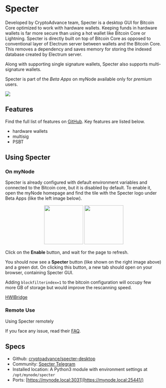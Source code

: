 # Specter

Developed by CryptoAdvance team, Specter is a desktop GUI for Bitcoin Core optimized to work with hardware wallets. Keeping funds in hardware wallets is far more secure than using a hot wallet like Bitcoin Core or Lightning. Specter is directly built on top of Bitcoin Core as opposed to conventional layer of Electrum server between wallets and the Bitcoin Core. This removes a dependency and saves memory for storing the indexed database created by Electrum server.

Along with supporting single signature wallets, Specter also supports multi-signature wallets.

Specter is part of the *Beta Apps* on myNode available only for *premium* users.

![](/images/multisig/specter/wallets.png)

## Features

Find the full list of features on [GitHub](https://github.com/cryptoadvance/specter-desktop). Key features are listed below.

- hardware wallets
- multisig
- PSBT

## Using Specter

### On myNode

Specter is already configured with default environment variables and connected to the Bitcoin core, but it is disabled by default. To enable it, open the myNode homepage and find the tile with the Specter logo under Beta Apps (like the left image below).
<center>
  <figure>
    <img src="/images/multisig/specter/disabled.png" alt="" style="width: 125px">
    <img src="/images/multisig/specter/enabled.png" alt="" style="width: 125px">
  </figure>
</center>

Click on the **Enable** button, and wait for the page to refresh.

You should now see a **Specter** button (like shown on the right image above) and a green dot. On clicking this button, a new tab should open on your browser, containing Specter GUI.

Adding `blockfilterindex=1` to the bitcoin configuration will occupy few more GB of storage but would improve the rescanning speed.

[HWIBridge](https://github.com/cryptoadvance/specter-desktop/blob/master/docs/hwibridge.md)

### Remote Use

Using Specter remotely

If you face any issue, read their [FAQ](https://github.com/cryptoadvance/specter-desktop/blob/master/docs/faq.md).

## Specs

- Github: [cryptoadvance/specter-desktop](https://github.com/cryptoadvance/specter-desktop)
- Community: [Specter Telegram](https://t.me/spectersupport)
- Installed location: A Python3 module with environment settings at `/opt/mynode/specter`
- Ports: [https://mynode.local:3031](https://mynode.local:25441/)
